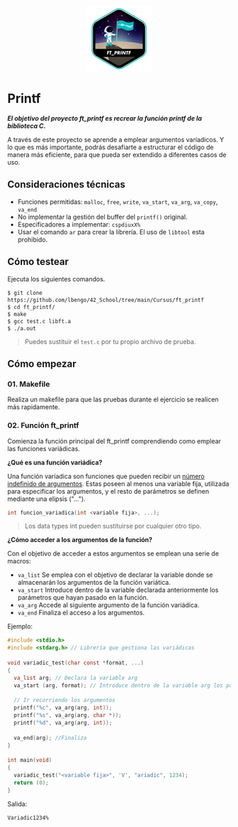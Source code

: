 <p align="center">
  <img src="https://github.com/mcombeau/mcombeau/blob/main/42_badges/ft_printfe.png" alt="ft_printf 42 project badge"/>
</p>

# Printf

***El objetivo del proyecto ft_printf es recrear la función printf de la biblioteca C.***

A través de este proyecto se aprende a emplear argumentos varíadicos. Y lo que es más importante, podrás desafiarte a estructurar el código de manera más eficiente, para que pueda ser extendido a diferentes casos de uso.

## Consideraciones técnicas
- Funciones permitidas: `malloc`, `free`, `write`, `va_start`, `va_arg`, `va_copy`, `va_end`
- No implementar la gestión del buffer del `printf()` original.
- Especificadores a implementar: `cspdiuxX%`
- Usar el comando `ar` para crear la librería. El uso de `libtool` esta prohibido.

## Cómo testear
Ejecuta los siguientes comandos.
```shell
$ git clone https://github.com/lbengo/42_School/tree/main/Cursus/ft_printf
$ cd ft_printf/
$ make
$ gcc test.c libft.a
$ ./a.out
```
> Puedes sustituir el `test.c` por tu propio archivo de prueba.

## Cómo empezar

### 01. Makefile
Realiza un makefile para que las pruebas durante el ejercicio se realicen más rapidamente.

### 02. Función ft_printf
Comienza la función principal del ft_printf comprendiendo como emplear las funciones variádicas.

**¿Qué es una función variádica?**

Una función varíadica son funciones que pueden recibir un <ins>número indefinido de argumentos</ins>. Estas poseen al menos una variable fija, utilizada para especificar los argumentos, y el resto de parámetros se definen mediante una elipsis ("...").

```c
int funcion_variadica(int <variable fija>, ...);
```
>  Los data types int pueden sustituirse por cualquier otro tipo.


**¿Cómo acceder a los argumentos de la función?**

Con el objetivo de acceder a estos argumentos se emplean una serie de macros:

- `va_list` Se emplea con el objetivo de declarar la variable donde se almacenarán los argumentos de la función variática.
- `va_start` Introduce dentro de la variable declarada anteriormente los parámetros que hayan pasado en la función.
- `va_arg` Accede al siguiente argumento de la función variádica.
- `va_end` Finaliza el acceso a los argumentos.

Ejemplo:
```c
#include <stdio.h>
#include <stdarg.h> // Librería que gestiona las variádicas

void variadic_test(char const *format, ...)
{
  va_list arg; // Declara la variable arg
  va_start (arg, format); // Introduce dentro de la variable arg los parámetros a partir de format

  // Ir recorriendo los argumentos
  printf("%c", va_arg(arg, int));
  printf("%s", va_arg(arg, char *));
  printf("%d", va_arg(arg, int));

  va_end(arg); //Finaliza
}

int main(void)
{
  variadic_test("<variable fija>", 'V', "ariadic", 1234);
  return (0);
}
```
Salida:
```shell
Variadic1234%
```
